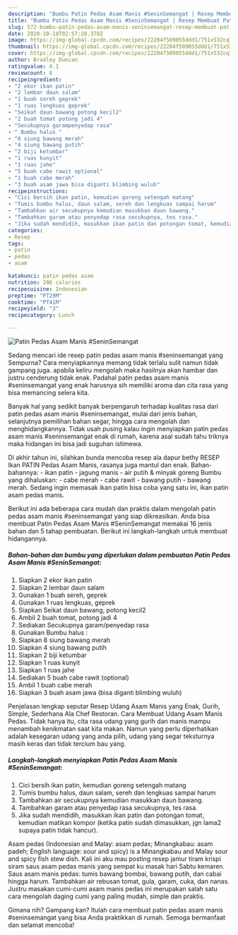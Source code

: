 ```yaml
---
description: "Bumbu Patin Pedas Asam Manis #SeninSemangat | Resep Membuat Patin Pedas Asam Manis #SeninSemangat Yang Bisa Manjain Lidah"
title: "Bumbu Patin Pedas Asam Manis #SeninSemangat | Resep Membuat Patin Pedas Asam Manis #SeninSemangat Yang Bisa Manjain Lidah"
slug: 572-bumbu-patin-pedas-asam-manis-seninsemangat-resep-membuat-patin-pedas-asam-manis-seninsemangat-yang-bisa-manjain-lidah
date: 2020-10-18T02:57:28.378Z
image: https://img-global.cpcdn.com/recipes/22204f509055ddd1/751x532cq70/patin-pedas-asam-manis-seninsemangat-foto-resep-utama.jpg
thumbnail: https://img-global.cpcdn.com/recipes/22204f509055ddd1/751x532cq70/patin-pedas-asam-manis-seninsemangat-foto-resep-utama.jpg
cover: https://img-global.cpcdn.com/recipes/22204f509055ddd1/751x532cq70/patin-pedas-asam-manis-seninsemangat-foto-resep-utama.jpg
author: Bradley Duncan
ratingvalue: 4.1
reviewcount: 8
recipeingredient:
- "2 ekor ikan patin"
- "2 lembar daun salam"
- "1 buah sereh geprek"
- "1 ruas lengkuas geprek"
- "Seikat daun bawang potong kecil2"
- "2 buah tomat potong jadi 4"
- "Secukupnya garampenyedap rasa"
- " Bumbu halus "
- "8 siung bawang merah"
- "4 siung bawang putih"
- "2 biji ketumbar"
- "1 ruas kunyit"
- "1 ruas jahe"
- "5 buah cabe rawit optional"
- "1 buah cabe merah"
- "3 buah asam jawa bisa diganti blimbing wuluh"
recipeinstructions:
- "Cici bersih ikan patin, kemudian goreng setengah matang"
- "Tumis bumbu halus, daun salam, sereh dan lengkuas sampai harum"
- "Tambahkan air secukupnya kemudian masukkan daun bawang."
- "Tambahkan garam atau penyedap rasa secukupnya, tes rasa."
- "Jika sudah mendidih, masukkan ikan patin dan potongan tomat, kemudian matikan kompor (ketika patin sudah dimasukkan, jgn lama2 supaya patin tidak hancur)."
categories:
- Resep
tags:
- patin
- pedas
- asam

katakunci: patin pedas asam 
nutrition: 206 calories
recipecuisine: Indonesian
preptime: "PT29M"
cooktime: "PT41M"
recipeyield: "3"
recipecategory: Lunch

---
```



![Patin Pedas Asam Manis #SeninSemangat](https://img-global.cpcdn.com/recipes/22204f509055ddd1/751x532cq70/patin-pedas-asam-manis-seninsemangat-foto-resep-utama.jpg)

Sedang mencari ide resep patin pedas asam manis #seninsemangat yang Sempurna? Cara menyiapkannya memang tidak terlalu sulit namun tidak gampang juga. apabila keliru mengolah maka hasilnya akan hambar dan justru cenderung tidak enak. Padahal patin pedas asam manis #seninsemangat yang enak harusnya sih memiliki aroma dan cita rasa yang bisa memancing selera kita.

Banyak hal yang sedikit banyak berpengaruh terhadap kualitas rasa dari patin pedas asam manis #seninsemangat, mulai dari jenis bahan, selanjutnya pemilihan bahan segar, hingga cara mengolah dan menghidangkannya. Tidak usah pusing kalau ingin menyiapkan patin pedas asam manis #seninsemangat enak di rumah, karena asal sudah tahu triknya maka hidangan ini bisa jadi suguhan istimewa.

Di akhir tahun ini, silahkan bunda mencoba resep ala dapur bethy RESEP Ikan PATIN Pedas Asam Manis, rasanya juga mantul dan enak. Bahan-bahannya: - ikan patin - jagung manis - air putih &amp; minyak goreng Bumbu yang dihaluskan: - cabe merah - cabe rawit - bawang putih - bawang merah. Sedang ingin memasak ikan patin bisa coba yang satu ini, ikan patin asam pedas manis.


Berikut ini ada beberapa cara mudah dan praktis dalam mengolah patin pedas asam manis #seninsemangat yang siap dikreasikan. Anda bisa membuat Patin Pedas Asam Manis #SeninSemangat memakai 16 jenis bahan dan 5 tahap pembuatan. Berikut ini langkah-langkah untuk membuat hidangannya.

<!--inarticleads1-->

##### Bahan-bahan dan bumbu yang diperlukan dalam pembuatan Patin Pedas Asam Manis #SeninSemangat:

1. Siapkan 2 ekor ikan patin
1. Siapkan 2 lembar daun salam
1. Gunakan 1 buah sereh, geprek
1. Gunakan 1 ruas lengkuas, geprek
1. Siapkan Seikat daun bawang, potong kecil2
1. Ambil 2 buah tomat, potong jadi 4
1. Sediakan Secukupnya garam/penyedap rasa
1. Gunakan  Bumbu halus :
1. Siapkan 8 siung bawang merah
1. Siapkan 4 siung bawang putih
1. Siapkan 2 biji ketumbar
1. Siapkan 1 ruas kunyit
1. Siapkan 1 ruas jahe
1. Sediakan 5 buah cabe rawit (optional)
1. Ambil 1 buah cabe merah
1. Siapkan 3 buah asam jawa (bisa diganti blimbing wuluh)


Penjelasan lengkap seputar Resep Udang Asam Manis yang Enak, Gurih, Simple, Sederhana Ala Chef Restoran. Cara Membuat Udang Asam Manis Pedas. Tidak hanya itu, cita rasa udang yang gurih dan manis mampu menambah kenikmatan saat kita makan. Namun yang perlu diperhatikan adalah kesegaran udang yang anda pilih, udang yang segar teksturnya masih keras dan tidak tercium bau yang. 

<!--inarticleads2-->

##### Langkah-langkah menyiapkan Patin Pedas Asam Manis #SeninSemangat:

1. Cici bersih ikan patin, kemudian goreng setengah matang
1. Tumis bumbu halus, daun salam, sereh dan lengkuas sampai harum
1. Tambahkan air secukupnya kemudian masukkan daun bawang.
1. Tambahkan garam atau penyedap rasa secukupnya, tes rasa.
1. Jika sudah mendidih, masukkan ikan patin dan potongan tomat, kemudian matikan kompor (ketika patin sudah dimasukkan, jgn lama2 supaya patin tidak hancur).


Asam pedas (Indonesian and Malay: asam pedas; Minangkabau: asam padeh; English language: sour and spicy) is a Minangkabau and Malay sour and spicy fish stew dish. Kali ini aku mau posting resep jamur tiram krispi siram saus asam pedas manis yang sempat ku masak hari Sabtu kemaren. Saus asam manis pedas: tumis bawang bombai, bawang putih, dan cabai hingga harum. Tambahkan air rebusan tomat, gula, garam, cuka, dan nanas. Justru masakan cumi-cumi asam manis pedas ini merupakan salah satu cara mengolah daging cumi yang paling mudah, simple dan praktis. 

Gimana nih? Gampang kan? Itulah cara membuat patin pedas asam manis #seninsemangat yang bisa Anda praktikkan di rumah. Semoga bermanfaat dan selamat mencoba!
